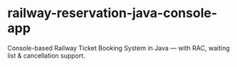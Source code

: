 # railway-reservation-java-console-app
Console-based Railway Ticket Booking System in Java — with RAC, waiting list &amp; cancellation support.
